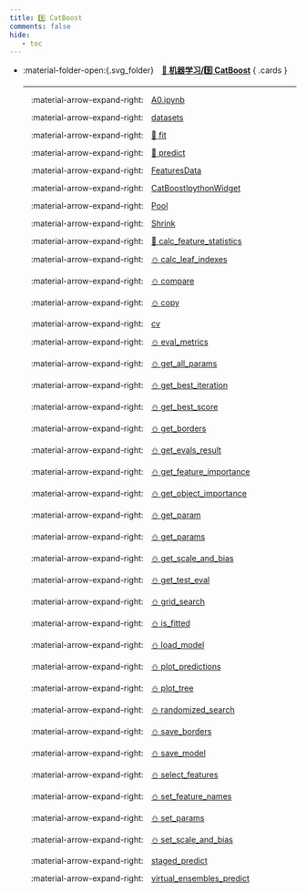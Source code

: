 ```yaml
---
title: 9️⃣ CatBoost
comments: false
hide:
   - toc
---
```


<div class="grid cards index-info" markdown>

-   :material-folder-open:{.svg_folder}&emsp;__[👺 机器学习/9️⃣ CatBoost](./index.md)__
{ .cards }

	---

	&emsp;:material-arrow-expand-right:&emsp;[A0.ipynb](./A0.ipynb)

	&emsp;:material-arrow-expand-right:&emsp;[datasets](./Adatasets.md)

	&emsp;:material-arrow-expand-right:&emsp;[🐔 fit](./Afit.md)

	&emsp;:material-arrow-expand-right:&emsp;[🦢 predict](./Bpredict.md)

	&emsp;:material-arrow-expand-right:&emsp;[FeaturesData](./FeaturesData.md)

	&emsp;:material-arrow-expand-right:&emsp;[CatBoostIpythonWidget](./IpythonWidget.md)

	&emsp;:material-arrow-expand-right:&emsp;[Pool](./Pool.md)

	&emsp;:material-arrow-expand-right:&emsp;[Shrink](./Shrink.md)

	&emsp;:material-arrow-expand-right:&emsp;[🏐 calc_feature_statistics](./calc_feature_statistics.md)

	&emsp;:material-arrow-expand-right:&emsp;[⛄ calc_leaf_indexes](./calc_leaf_indexes.md)

	&emsp;:material-arrow-expand-right:&emsp;[⛄ compare](./compare.md)

	&emsp;:material-arrow-expand-right:&emsp;[⛄ copy](./copy.md)

	&emsp;:material-arrow-expand-right:&emsp;[cv](./cv.md)

	&emsp;:material-arrow-expand-right:&emsp;[⛄ eval_metrics](./eval_metrics.md)

	&emsp;:material-arrow-expand-right:&emsp;[⛄ get_all_params](./get_all_params.md)

	&emsp;:material-arrow-expand-right:&emsp;[⛄ get_best_iteration](./get_best_iteration.md)

	&emsp;:material-arrow-expand-right:&emsp;[⛄ get_best_score](./get_best_score.md)

	&emsp;:material-arrow-expand-right:&emsp;[⛄ get_borders](./get_borders.md)

	&emsp;:material-arrow-expand-right:&emsp;[⛄ get_evals_result](./get_evals_result.md)

	&emsp;:material-arrow-expand-right:&emsp;[⛄ get_feature_importance](./get_feature_importance.md)

	&emsp;:material-arrow-expand-right:&emsp;[⛄ get_object_importance](./get_object_importance.md)

	&emsp;:material-arrow-expand-right:&emsp;[⛄ get_param](./get_param.md)

	&emsp;:material-arrow-expand-right:&emsp;[⛄ get_params](./get_params.md)

	&emsp;:material-arrow-expand-right:&emsp;[⛄ get_scale_and_bias](./get_scale_and_bias.md)

	&emsp;:material-arrow-expand-right:&emsp;[⛄ get_test_eval](./get_test_eval.md)

	&emsp;:material-arrow-expand-right:&emsp;[⛄ grid_search](./grid_search.md)

	&emsp;:material-arrow-expand-right:&emsp;[⛄ is_fitted](./is_fitted.md)

	&emsp;:material-arrow-expand-right:&emsp;[⛄ load_model](./load_model.md)

	&emsp;:material-arrow-expand-right:&emsp;[⛄ plot_predictions](./plot_predictions.md)

	&emsp;:material-arrow-expand-right:&emsp;[⛄ plot_tree](./plot_tree.md)

	&emsp;:material-arrow-expand-right:&emsp;[⛄ randomized_search](./randomized_search.md)

	&emsp;:material-arrow-expand-right:&emsp;[⛄ save_borders](./save_borders.md)

	&emsp;:material-arrow-expand-right:&emsp;[⛄ save_model](./save_model.md)

	&emsp;:material-arrow-expand-right:&emsp;[⛄ select_features](./select_features.md)

	&emsp;:material-arrow-expand-right:&emsp;[⛄ set_feature_names](./set_feature_names.md)

	&emsp;:material-arrow-expand-right:&emsp;[⛄ set_params](./set_params.md)

	&emsp;:material-arrow-expand-right:&emsp;[⛄ set_scale_and_bias](./set_scale_and_bias.md)

	&emsp;:material-arrow-expand-right:&emsp;[staged_predict](./staged_predict.md)

	&emsp;:material-arrow-expand-right:&emsp;[virtual_ensembles_predict](./virtual_ensembles_predict.md)

</div>
